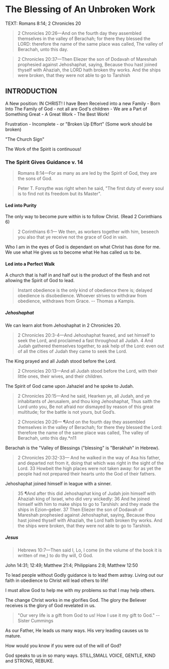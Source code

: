 # The Blessing of An Unbroken Work

TEXT: Romans 8:14; 2 Chronicles 20

> 2 Chronicles 20:26&mdash;And on the fourth day they assembled themselves in the valley of Berachah; for there they blessed the LORD: therefore the name of the same place was called, The valley of Berachah, unto this day.

<!-- -->

> 2 Chronicles 20:37&mdash;Then Eliezer the son of Dodavah of Mareshah prophesied against Jehoshaphat, saying, Because thou hast joined thyself with Ahaziah, the LORD hath broken thy works. And the ships were broken, that they were not able to go to Tarshish

## INTRODUCTION

A New position: IN CHRIST! I have Been Received into a new Family - Born Into The Family of God - not all are God's children - We are a Part of Something Great - A Great Work - The Best Work!

Frustration - Incomplete - or "Broken Up Effort" (Some work should be broken)

"The Church Sign"

The Work of the Spirit is continuous!

### The Spirit Gives Guidance v. 14

> Romans 8:14&mdash;For as many as are led by the Spirit of God, they are the sons of God. 

<!-- -->

> Peter T. Forsythe was right when he said, "The first duty of every soul is to find not its freedom but its Master".

#### Led into Purity

The only way to become pure within is to follow Christ. (Read 2 Corinthians 6)

> 2 Corinthians 6:1&mdash; We then, as workers together with him, beseech you also that ye receive not the grace of God in vain.

Who I am in the eyes of God is dependant on what Christ has done for me. We use what He gives us to become what He has called us to be.

#### Led into a Perfect Walk

A church that is half in and half out is the product of the flesh and not allowing the Spirit of God to lead.

> Instant obedience is the only kind of obedience there is; delayed obedience is disobedience. Whoever strives to withdraw from obedience, withdraws from Grace. -- Thomas a Kampis.

##### Jehoshaphat

We can learn alot from Jehoshaphat in 2 Chronicles 20.

>  2 Chronicles 20:3-4&mdash;And Jehoshaphat feared, and set himself to seek the Lord, and proclaimed a fast throughout all Judah. 4 And Judah gathered themselves together, to ask help of the Lord: even out of all the cities of Judah they came to seek the Lord.

The King prayed and all Judah stood before the Lord.

> 2 Chronicles 20:13&mdash;And all Judah stood before the Lord, with their little ones, their wives, and their children.

The Spirit of God came upon Jahaziel and he spoke to Judah.

> 2 Chronicles 20:15&mdash;And he said, Hearken ye, all Judah, and ye inhabitants of Jerusalem, and thou king Jehoshaphat, Thus saith the Lord unto you, Be not afraid nor dismayed by reason of this great multitude; for the battle is not yours, but God’s.

<!-- -->

> 2 Chronicles 20:26&mdash; ¶And on the fourth day they assembled themselves in the valley of Berachah; for there they blessed the Lord: therefore the name of the same place was called, The valley of Berachah, unto this day.*n11

Berachah is the "Valley of Blessings ("blessing" is "Berakhah" in Hebrew).

> 2 Chronicles 20:32-33&mdash; And he walked in the way of Asa his father, and departed not from it, doing that which was right in the sight of the Lord.  33 Howbeit the high places were not taken away: for as yet the people had not prepared their hearts unto the God of their fathers.

Jehoshaphat joined himself in league with a sinner.

> 35 ¶And after this did Jehoshaphat king of Judah join himself with Ahaziah king of Israel, who did very wickedly: 36 And he joined himself with him to make ships to go to Tarshish: and they made the ships in Ezion–geber. 37 Then Eliezer the son of Dodavah of Mareshah prophesied against Jehoshaphat, saying, Because thou hast joined thyself with Ahaziah, the Lord hath broken thy works. And the ships were broken, that they were not able to go to Tarshish. 

##### Jesus

> Hebrews 10:7&mdash;Then said I, Lo, I come (in the volume of the book it is written of me,) to do thy will, O God.

John 14:31; 12:49; Matthew 21:4; Philippians 2:8; Matthew 12:50

To lead people without Godly guidance is to lead them astray. Living out our faith in obedience to Christ will lead others to life!

I must allow God to help me with my problems so that I may help others.

The change Christ works in me glorifies God. The glory the Believer receives is the glory of God revelated in us.

> "Our very life is a gift from God to us! How I use it my gift to God." -- Sister Cummings

As our Father, He leads us many ways. His very leading causes us to mature.

How would you know if you were out of the will of God?

God speaks to us in so many ways. STILL,SMALL VOICE, GENTLE, KIND and STRONG, REBUKE.

